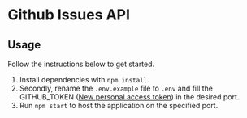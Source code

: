 # Github Issues API
## Usage

Follow the instructions below to get started.

1. Install dependencies with `npm install`.
2. Secondly, rename the `.env.example` file to `.env` and fill the GITHUB_TOKEN ([New personal access token](https://github.com/settings/tokens/new)) in the desired port.
3. Run `npm start` to host the application on the specified port.


